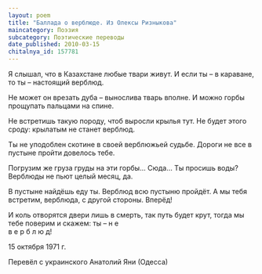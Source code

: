 ```yaml
---
layout: poem
title: "Баллада о верблюде. Из Олексы Ризныкова"
maincategory: Поэзия
subcategory: Поэтические переводы
date_published: 2010-03-15
chitalnya_id: 157781
---
```




Я слышал, что в Казахстане
любые твари живут.
И если ты – в караване,
то ты – настоящий верблюд.

Не может он врезать дуба –
вынослива тварь вполне.
И можно горбы прощупать
пальцами на спине.

Не встретишь такую породу,
чтоб выросли крылья тут.
Не будет этого сроду:
крылатым не станет верблюд.

Ты не уподоблен скотине
в своей верблюжьей судьбе.
Дороги не все в пустыне
пройти довелось тебе.

Погрузим же груза груды
на эти горбы… Сюда…
Ты просишь воды? Верблюды
не пьют целый месяц, да.

В пустыне найдёшь еду ты.
Верблюд всю пустыню пройдёт.
А мы тебя встретим, верблюда,
с другой стороны. Вперёд!

И коль отворятся двери
лишь в смерть, так путь будет крут,
тогда мы тебе поверим
и скажем: 
ты – 
н е      
в е р б л ю д! 
  
15 октября 1971 г.

Перевёл с украинского Анатолий Яни (Одесса)






